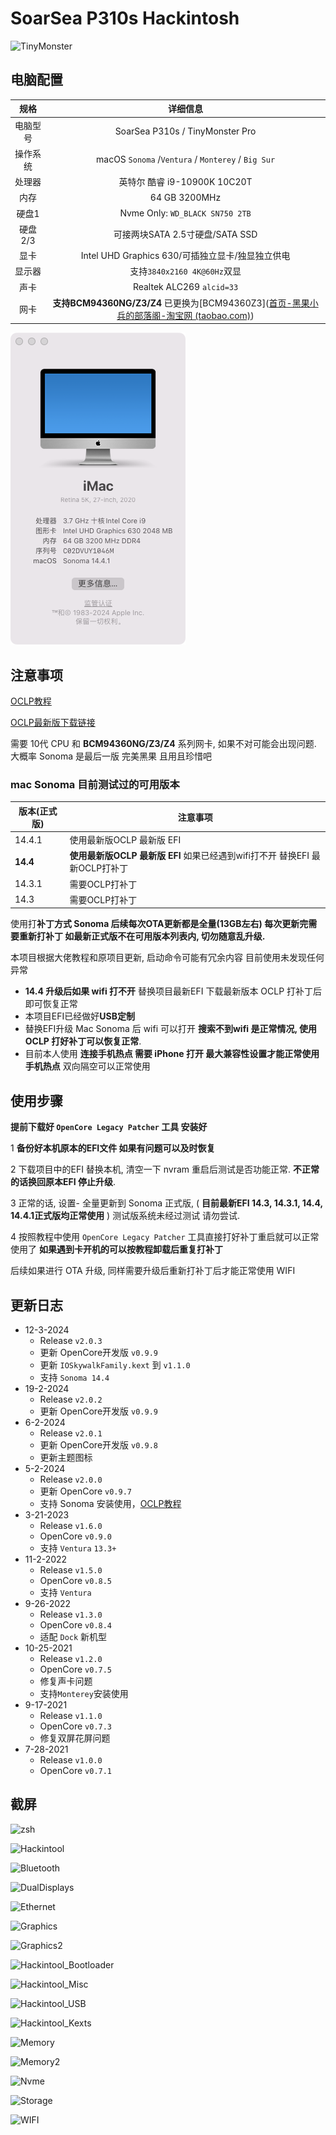 # SoarSea P310s Hackintosh



![TinyMonster](./ScreenShots/TinyMonsterPro.png)

## 电脑配置

|   规格   |                           详细信息                           |
| :------: | :----------------------------------------------------------: |
| 电脑型号 |               SoarSea P310s / TinyMonster Pro                |
| 操作系统 |     macOS `Sonoma`  /`Ventura` / `Monterey` / `Big Sur`      |
|  处理器  |                 英特尔 酷睿 i9-10900K 10C20T                 |
|   内存   |                        64 GB 3200MHz                         |
|  硬盘1   |               Nvme Only: `WD_BLACK SN750 2TB`                |
| 硬盘2/3  |               可接两块SATA 2.5寸硬盘/SATA SSD                |
|   显卡   |       Intel UHD Graphics 630/可插独立显卡/独显独立供电       |
|  显示器  |                 支持`3840x2160 4K@60Hz`双显                  |
|   声卡   |                  Realtek ALC269 `alcid=33`                   |
|   网卡   | **支持BCM94360NG/Z3/Z4**  已更换为[BCM94360Z3]([首页-黑果小兵的部落阁-淘宝网 (taobao.com)](https://hackintosher.taobao.com/)) |

![WX20240205-145603](./ScreenShots/WX20240205-145603.png)



## 注意事项

[OCLP教程](https://blog.daliansky.net/OCLP.html) 	

[OCLP最新版下载链接](https://github.com/dortania/OpenCore-Legacy-Patcher/releases)

需要 10代 CPU 和  **BCM94360NG/Z3/Z4** 系列网卡, 如果不对可能会出现问题.  大概率 Sonoma 是最后一版 完美黑果 且用且珍惜吧

### mac Sonoma 目前测试过的可用版本

| 版本(正式版) | 注意事项                                                     |
| ------------ | ------------------------------------------------------------ |
| 14.4.1       | 使用最新版OCLP 最新版 EFI                                    |
| **14.4**     | **使用最新版OCLP 最新版 EFI** 如果已经遇到wifi打不开 替换EFI 最新OCLP打补丁 |
| 14.3.1       | 需要OCLP打补丁                                               |
| 14.3         | 需要OCLP打补丁                                               |

使用打**补丁方式 Sonoma 后续每次OTA更新都是全量(13GB左右) 每次更新完需要重新打补丁 如最新正式版不在可用版本列表内, 切勿随意乱升级.** 

本项目根据大佬教程和原项目更新, 启动命令可能有冗余内容 目前使用未发现任何异常

+ **14.4 升级后如果 wifi 打不开** 替换项目最新EFI 下载最新版本 OCLP 打补丁后即可恢复正常 
+ 本项目EFI已经做好**USB定制**  
+ 替换EFI升级 Mac Sonoma 后 wifi 可以打开 **搜索不到wifi 是正常情况,  使用OCLP 打好补丁可以恢复正常**.
+ 目前本人使用 **连接手机热点 需要 iPhone 打开 最大兼容性设置才能正常使用手机热点**  双向隔空可以正常使用



## 使用步骤

**提前下载好 `OpenCore Legacy Patcher` 工具 安装好**

1 **备份好本机原本的EFI文件 如果有问题可以及时恢复**

2 下载项目中的EFI 替换本机, 清空一下 nvram 重启后测试是否功能正常. **不正常的话换回原本EFI 停止升级**.

3  正常的话, 设置- 全量更新到 Sonoma 正式版, ( **目前最新EFI 14.3, 14.3.1, 14.4, 14.4.1正式版均正常使用** ) 测试版系统未经过测试 请勿尝试.

4 按照教程中使用 `OpenCore Legacy Patcher` 工具直接打好补丁重启就可以正常使用了 **如果遇到卡开机的可以按教程卸载后重复打补丁**

后续如果进行 OTA 升级, 同样需要升级后重新打补丁后才能正常使用 WIFI



## 更新日志
- 12-3-2024
  - Release `v2.0.3`
  - 更新 OpenCore开发版 `v0.9.9`
  - 更新 `IOSkywalkFamily.kext` 到 `v1.1.0` 
  - 支持 `Sonoma 14.4`
- 19-2-2024
  - Release `v2.0.2`
  - 更新 OpenCore开发版 `v0.9.9`
- 6-2-2024
  - Release `v2.0.1`
  - 更新 OpenCore开发版 `v0.9.8`
  - 更新主题图标
- 5-2-2024
  - Release `v2.0.0`
  - 更新 OpenCore `v0.9.7`
  - 支持 Sonoma 安装使用，[OCLP教程](https://blog.daliansky.net/OCLP.html)
- 3-21-2023
  - Release `v1.6.0`
  - OpenCore `v0.9.0`
  - 支持 `Ventura` `13.3+`
- 11-2-2022
  - Release `v1.5.0`
  - OpenCore `v0.8.5`
  - 支持 `Ventura`
- 9-26-2022
  - Release `v1.3.0`
  - OpenCore `v0.8.4`
  - 适配 `Dock` 新机型
- 10-25-2021
  - Release `v1.2.0`
  - OpenCore `v0.7.5`
  - 修复声卡问题
  - 支持`Monterey`安装使用
- 9-17-2021
  - Release `v1.1.0`
  - OpenCore `v0.7.3`
  - 修复双屏花屏问题
- 7-28-2021
  - Release `v1.0.0`
  - OpenCore `v0.7.1`

## 截屏

![zsh](./ScreenShots/zsh.png)

![Hackintool](ScreenShots/Hackintool.png)

![Bluetooth](ScreenShots/11.5.1_20G80.png)

![DualDisplays](ScreenShots/DualDisplays.png)

![Ethernet](ScreenShots/Ethernet.png)

![Graphics](ScreenShots/Graphics.png)

![Graphics2](ScreenShots/Graphics2.png)

![Hackintool_Bootloader](ScreenShots/Hackintool_Bootloader.png)

![Hackintool_Misc](ScreenShots/Hackintool_Misc.png)

![Hackintool_USB](ScreenShots/Hackintool_USB.png)

![Hackintool_Kexts](ScreenShots/Hackintool_Kexts.png)

![Memory](ScreenShots/Memory.png)

![Memory2](ScreenShots/Memory2.png)

![Nvme](ScreenShots/Nvme.png)

![Storage](ScreenShots/Storage.png)

![WIFI](ScreenShots/WIFI.png)

 
